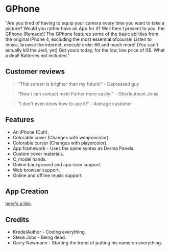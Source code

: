 # GPhone
"Are you tired of having to equip your camera every time you want to take a picture?
Would you rather have an App for it?
Well then I present to you, the GPhone (Remade)!
The GPhone features some of the basic abilities from the original IPhone 4, excluding the most essential ofcourse!
Listen to music, browse the internet, execute order 66 and much more! (You can't actually kill the Jedi, yet)
Get yours today, for the low, low price of 0$. What a deal!
Batteries not included."

## Customer reviews
>"This screen is brighter than my future!" - Depressed guy

>"Now i can contact mein Fürher more easily!" - Oberleutnant Jonis

>"I don't even know how to use it!" - Average customer



## Features
* An iPhone (Duh).
* Colorable cover (Changes with weaponcolor).
* Colorable cursor (Changes with playercolor).
* App framework - Uses the same syntax as Derma Panels.
* Custom cover materials.
* C_model hands.
* Online background and app-icon support.
* Web browser support.
* Online and offline music support.



## App Creation
[here's a link](https://github.com/KredeGC/GPhone/wiki).



## Credits
* Krede/Author - Coding everything.
* Steve Jobs - Being dead.
* Garry Newmann - Starting the trend of putting his name on everything.
